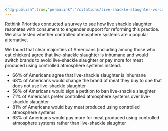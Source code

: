 ```yaml
---
{"dg-publish":true,"permalink":"/citations/live-shackle-slaughter-vs-cas-survey-rethink-priorities/","tags":["#USA"],"created":"2025-10-23T14:19:17.655+01:00","updated":"2025-10-23T14:19:17.705+01:00"}
---
```


Rethink Priorities conducted a survey to see how live shackle slaughter resonates with consumers to engender support for reforming this practice. We also tested whether controlled atmosphere systems are a popular alternative.

We found that clear majorities of Americans (including among those who eat chicken) agree that live-shackle slaughter is inhumane and would switch brands to avoid live-shackle slaughter or pay more for meat produced using controlled atmosphere systems instead.

*   66% of Americans agree that live-shackle slaughter is inhumane
*   68% of Americans would change the brand of meat they buy to one that does not use live-shackle slaughter
*   58% of Americans would sign a petition to ban live-shackle slaughter
*   71% of Americans prefer controlled atmosphere systems over live-shackle slaughter
*   81% of Americans would buy meat produced using controlled atmosphere systems
*   63% of Americans would pay more for meat produced using controlled atmosphere systems rather than live-shackle slaughter